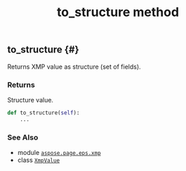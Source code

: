 ﻿---
title: to_structure method
second_title: Aspose.Page for Python via .NET API References
description: 
type: docs
weight: 80
url: /python-net/aspose.page.eps.xmp/xmpvalue/to_structure/
is_root: false
---

## to_structure {#}

Returns XMP value as structure (set of fields).


### Returns 


Structure value.


```python
def to_structure(self):
    ...
```





### See Also
* module [`aspose.page.eps.xmp`](../../)
* class [`XmpValue`](/page/python-net/aspose.page.eps.xmp/xmpvalue)
